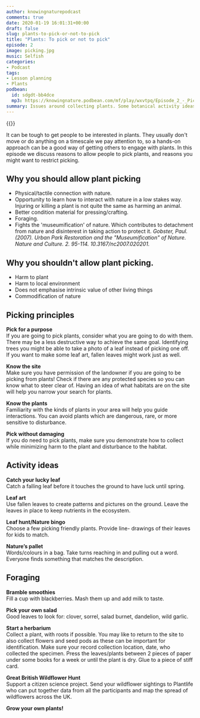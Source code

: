 ```yaml
---
author: knowingnaturepodcast
comments: true
date: 2020-01-19 16:01:31+00:00
draft: false
slug: plants-to-pick-or-not-to-pick
title: "Plants: To pick or not to pick"
episode: 2
image: picking.jpg
music: Selfish
categories:
- Podcast
tags:
- Lesson planning
- Plants
podbean:
  id: sdgdt-bb4dce
  mp3: https://knowingnature.podbean.com/mf/play/wxvtpq/Episode_2_-_Pick_or_not_to_pick.mp3
summary: Issues around collecting plants. Some botanical activity ideas.
---
```


{{<podcast-player>}}

It can be tough to get people to be interested in plants. They usually don't
move or do anything on a timescale we pay attention to, so a hands-on approach
can be a good way of getting others to engage with plants. In this episode we
discuss reasons to allow people to pick plants, and reasons you might want to
restrict picking.

## Why you should allow plant picking

  * Physical/tactile connection with nature.
  * Opportunity to learn how to interact with nature in a low stakes way. Injuring or killing a plant is not quite the same as harming an animal.
  * Better condition material for pressing/crafting.
  * Foraging.
  * Fights the 'museumification' of nature. Which contributes to detachment from nature and disinterest in taking action to protect it. _Gobster, Paul. (2007). Urban Park Restoration and the "Museumification" of Nature. Nature and Culture. 2. 95-114. 10.3167/nc2007.020201._

## Why you shouldn't allow plant picking.

  * Harm to plant
  * Harm to local environment
  * Does not emphasise intrinsic value of other living things
  * Commodification of nature

## Picking principles

**Pick for a purpose** \
If you are going to pick plants, consider what you
are going to do with them. There may be a less destructive way to achieve the
same goal. Identifying trees you might be able to take a photo of a leaf
instead of picking one off. If you want to make some leaf art, fallen leaves
might work just as well.

**Know the site** \
Make sure you have permission of the landowner if you
are going to be picking from plants! Check if there are any protected species
so you can know what to steer clear of. Having an idea of what habitats are on
the site will help you narrow your search for plants.

**Know the plants** \
Familiarity with the kinds of plants in your area
will help you guide interactions. You can avoid plants which are dangerous,
rare, or more sensitive to disturbance.

**Pick without damaging** \
If you do need to pick plants, make sure you
demonstrate how to collect while minimizing harm to the plant and disturbance
to the habitat.

## Activity ideas

**Catch your lucky leaf** \
Catch a falling leaf before it touches the ground to
have luck until spring.

**Leaf art** \
Use fallen leaves to create patterns and pictures on the ground.
Leave the leaves in place to keep nutrients in the ecosystem.

**Leaf hunt/Nature bingo** \
Choose a few picking friendly plants. Provide line-
drawings of their leaves for kids to match.

**Nature’s pallet** \
Words/colours in a bag. Take turns reaching in and pulling
out a word. Everyone finds something that matches the description.

## Foraging

**Bramble smoothies** \
Fill a cup with blackberries. Mash them up and add milk to
taste.

**Pick your own salad** \
Good leaves to look for: clover, sorrel, salad burnet,
dandelion, wild garlic.

**Start a herbarium** \
Collect a plant, with roots if possible. You may like to
return to the site to also collect flowers and seed pods as these can be
important for identification. Make sure your record collection location, date,
who collected the specimen. Press the leaves/plants between 2 pieces of paper
under some books for a week or until the plant is dry. Glue to a piece of
stiff card.

**Great British Wildflower Hunt** \
Support a citizen science project. Send your wildflower sightings to Plantlife who can put together data from all the
participants and map the spread of wildflowers across the UK.

**Grow your own plants!**
